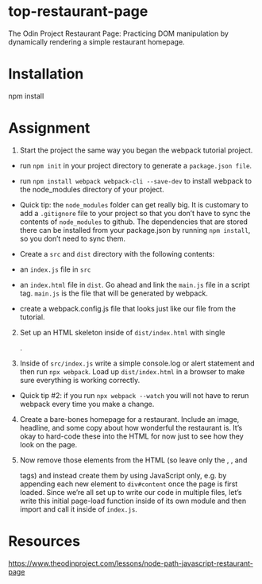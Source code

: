 # top-restaurant-page
The Odin Project Restaurant Page: Practicing DOM manipulation by dynamically rendering a simple restaurant homepage.

# Installation
npm install

# Assignment
1. Start the project the same way you began the webpack tutorial project.

* run `npm init` in your project directory to generate a `package.json file`.

*  run `npm install webpack webpack-cli --save-dev` to install webpack to the node_modules directory of your project.

* Quick tip: the `node_modules` folder can get really big. It is customary to add a `.gitignore` file to your project so that you don’t have to sync the contents of `node_modules` to github. The dependencies that are stored there can be installed from your package.json by running `npm install`, so you don’t need to sync them.

* Create a `src` and `dist` directory with the following contents:

* an `index.js` file in `src`

* an `index.html` file in `dist`. Go ahead and link the `main.js` file in a script tag. `main.js` is the file that will be generated by webpack.

* create a webpack.config.js file that looks just like our file from the tutorial.

2. Set up an HTML skeleton inside of `dist/index.html` with single <div id="content">.

3. Inside of `src/index.js` write a simple console.log or alert statement and then run `npx webpack`. Load up `dist/index.html` in a browser to make sure everything is working correctly.

* Quick tip #2: if you run `npx webpack --watch` you will not have to rerun webpack every time you make a change.

4. Create a bare-bones homepage for a restaurant. Include an image, headline, and some copy about how wonderful the restaurant is. It’s okay to hard-code these into the HTML for now just to see how they look on the page.

5. Now remove those elements from the HTML (so leave only the <html>, <body>, and <div id="content"> tags) and instead create them by using JavaScript only, e.g. by appending each new element to `div#content` once the page is first loaded. Since we’re all set up to write our code in multiple files, let’s write this initial page-load function inside of its own module and then import and call it inside of `index.js`.

# Resources
https://www.theodinproject.com/lessons/node-path-javascript-restaurant-page